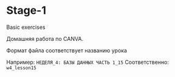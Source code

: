 # Stage-1
Basic exercises

Домашняя работа по CANVA.

Формат файла соответствует названию урока

Например: 
```НЕДЕЛЯ_4: БАЗЫ ДАННЫХ ЧАСТЬ 1_15```
Соответственно:
```w4_lesson15```
